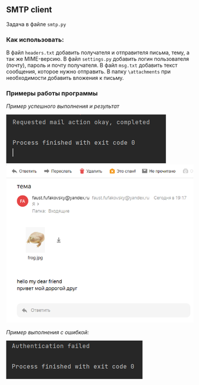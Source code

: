 ## SMTP client

Задача в файле `smtp.py`

### Как использовать:

В файл `headers.txt` добавить получателя и отправителя письма, тему, а так же MIME-версию.
В файл `settings.py` добавить логин пользователя (почту), пароль и почту получателя.
В файл `msg.txt` добавить текст сообщения, которое нужно отправить.
В папку `\attachments` при необходимости добавить вложения к письму.

### Примеры работы программы
*Пример успешного выполнения и результат*

![](example1.png)
![](example2.png)

*Пример выполнения с ошибкой:*

![](example3.png)